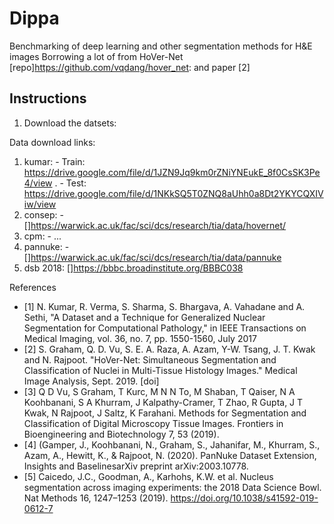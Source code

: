 # Dippa
Benchmarking of deep learning and other segmentation methods for H&amp;E images
Borrowing a lot of from HoVer-Net [repo]https://github.com/vqdang/hover_net: and paper [2]

## Instructions
1. Download the datsets:

Data download links:
1. kumar: - Train: https://drive.google.com/file/d/1JZN9Jq9km0rZNiYNEukE_8f0CsSK3Pe4/view . 
          - Test: https://drive.google.com/file/d/1NKkSQ5T0ZNQ8aUhh0a8Dt2YKYCQXIViw/view
2. consep: - []https://warwick.ac.uk/fac/sci/dcs/research/tia/data/hovernet/
3. cpm: - ...
4. pannuke: - []https://warwick.ac.uk/fac/sci/dcs/research/tia/data/pannuke
5. dsb 2018: []https://bbbc.broadinstitute.org/BBBC038

References

- [1] N. Kumar, R. Verma, S. Sharma, S. Bhargava, A. Vahadane and A. Sethi, "A Dataset and a Technique for Generalized Nuclear Segmentation for Computational Pathology," in IEEE Transactions on Medical Imaging, vol. 36, no. 7, pp. 1550-1560, July 2017 
- [2] S. Graham, Q. D. Vu, S. E. A. Raza, A. Azam, Y-W. Tsang, J. T. Kwak and N. Rajpoot. "HoVer-Net: Simultaneous Segmentation and Classification of Nuclei in Multi-Tissue Histology Images." Medical Image Analysis, Sept. 2019. [doi]
- [3] Q D Vu, S Graham, T Kurc, M N N To, M Shaban, T Qaiser, N A Koohbanani, S A Khurram, J Kalpathy-Cramer, T Zhao, R Gupta, J T Kwak, N Rajpoot, J Saltz, K Farahani. Methods for Segmentation and Classification of Digital Microscopy Tissue Images. Frontiers in Bioengineering and Biotechnology 7, 53 (2019).  
- [4] (Gamper, J., Koohbanani, N., Graham, S., Jahanifar, M., Khurram, S., Azam, A., Hewitt, K., & Rajpoot, N. (2020). PanNuke Dataset Extension, Insights and BaselinesarXiv preprint arXiv:2003.10778.
- [5] Caicedo, J.C., Goodman, A., Karhohs, K.W. et al. Nucleus segmentation across imaging experiments: the 2018 Data Science Bowl. Nat Methods 16, 1247–1253 (2019). https://doi.org/10.1038/s41592-019-0612-7

